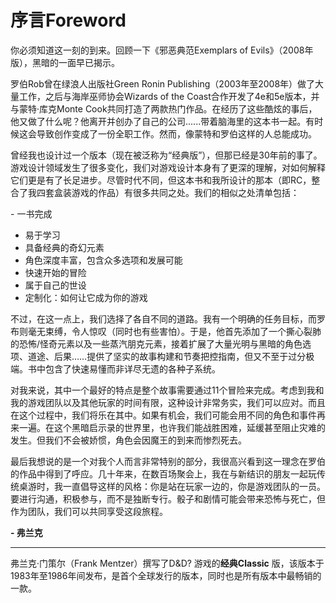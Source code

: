 # 序言Foreword

你必须知道这一刻的到来。回顾一下《邪恶典范Exemplars of
Evils》（2008年版），黑暗的一面早已揭示。

罗伯Rob曾在绿浪人出版社Green Ronin
Publishing（2003年至2008年）做了大量工作，之后与海岸巫师协会Wizards of
the Coast合作开发了4e和5e版本，并与蒙特·库克Monte
Cook共同打造了两款热门作品。在经历了这些酷炫的事后，他又做了什么呢？他离开并创办了自己的公司......带着脑海里的这本书一起。有时候这会导致创作变成了一份全职工作。然而，像蒙特和罗伯这样的人总能成功。

曾经我也设计过一个版本（现在被泛称为“经典版”），但那已经是30年前的事了。游戏设计领域发生了很多变化，我们对游戏设计本身有了更深的理解，对如何解释它们更是有了长足进步。尽管时代不同，但这本书和我所设计的那本（即RC，整合了我四套盒装游戏的作品）有很多共同之处。我们的相似之处清单包括：

\- 一书完成  
- 易于学习  
- 具备经典的奇幻元素  
- 角色深度丰富，包含众多选项和发展可能  
- 快速开始的冒险  
- 属于自己的世设  
- 定制化：如何让它成为你的游戏

不过，在这一点上，我们选择了各自不同的道路。我有一个明确的任务目标，而罗布则毫无束缚，令人惊叹（同时也有些害怕）。于是，他首先添加了一个撕心裂肺的恐怖/怪奇元素以及一些蒸汽朋克元素，接着扩展了大量光明与黑暗的角色选项、道途、后果……提供了坚实的故事构建和节奏把控指南，但又不至于过分极端。书中包含了快速易懂而非详尽无遗的各种子系统。

对我来说，其中一个最好的特点是整个故事需要通过11个冒险来完成。考虑到我和我的游戏团队以及其他玩家的时间有限，这种设计非常务实，我们可以应对。而且在这个过程中，我们将乐在其中。如果有机会，我们可能会用不同的角色和事件再来一遍。在这个黑暗启示录的世界里，也许我们能战胜困难，延缓甚至阻止灾难的发生。但我们不会被娇惯，角色会因魔王的到来而惨烈死去。

最后我想说的是一个对我个人而言非常特别的部分，我很高兴看到这一理念在罗伯的作品中得到了呼应。几十年来，在数百场聚会上，我在与新结识的朋友一起玩传统桌游时，我一直倡导这样的风格：你是站在玩家一边的，你是游戏团队的一员。要进行沟通，积极参与，而不是独断专行。骰子和剧情可能会带来恐怖与死亡，但作为团队，我们可以共同享受这段旅程。

**- 弗兰克**

------------------------------------------------------------------------

弗兰克·门策尔（Frank Mentzer）撰写了D&D? 游戏的**经典Classic**
版，该版本于1983年至1986年间发布，是首个全球发行的版本，同时也是所有版本中最畅销的一款。
